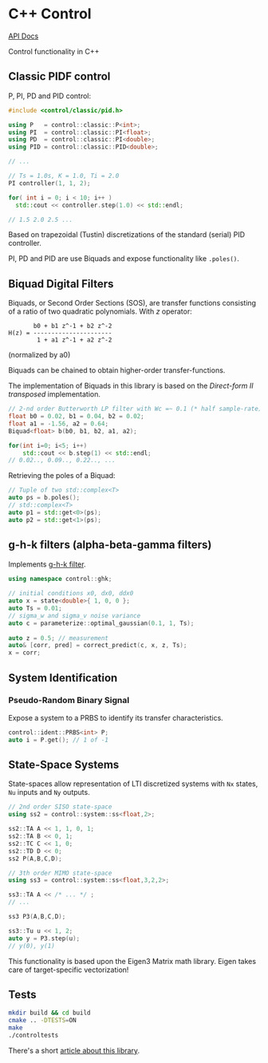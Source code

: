 C++ Control
===========

[API Docs](https://tomlankhorst.github.io/control/)

Control functionality in C++

Classic PIDF control
-------

P, PI, PD and PID control:

```cpp
#include <control/classic/pid.h>

using P   = control::classic::P<int>;
using PI  = control::classic::PI<float>;
using PD  = control::classic::PI<double>;
using PID = control::classic::PID<double>;

// ...

// Ts = 1.0s, K = 1.0, Ti = 2.0
PI controller(1, 1, 2);

for( int i = 0; i < 10; i++ )
  std::cout << controller.step(1.0) << std::endl;

// 1.5 2.0 2.5 ...

```

Based on trapezoidal (Tustin) discretizations of the standard (serial) PID controller.

PI, PD and PID are use Biquads and expose functionality like `.poles()`. 

Biquad Digital Filters
-----

Biquads, or Second Order Sections (SOS), are transfer functions consisting of a ratio of two quadratic polynomials.
With _z_ operator:

```
       b0 + b1 z^-1 + b2 z^-2
H(z) = ----------------------
        1 + a1 z^-1 + a2 z^-2
``` 
(normalized by a0)

Biquads can be chained to obtain higher-order transfer-functions. 

The implementation of Biquads in this library is based on the _Direct-form II transposed_ implementation. 

```cpp
// 2-nd order Butterworth LP filter with Wc =~ 0.1 (* half sample-rate)
float b0 = 0.02, b1 = 0.04, b2 = 0.02;
float a1 = -1.56, a2 = 0.64;
Biquad<float> b(b0, b1, b2, a1, a2);

for(int i=0; i<5; i++)
    std::cout << b.step(1) << std::endl;
// 0.02.., 0.09.., 0.22.., ...
```

Retrieving the poles of a Biquad:

```cpp
// Tuple of two std::complex<T>
auto ps = b.poles();
// std::complex<T>
auto p1 = std::get<0>(ps);
auto p2 = std::get<1>(ps);
```

g-h-k filters (alpha-beta-gamma filters)
-----
Implements [g-h-k filter](https://en.wikipedia.org/wiki/Alpha_beta_filter).

```cpp
using namespace control::ghk;
                         
// initial conditions x0, dx0, ddx0
auto x = state<double>{ 1, 0, 0 };
auto Ts = 0.01; 
// sigma_w and sigma_v noise variance
auto c = parameterize::optimal_gaussian(0.1, 1, Ts);
                                            
auto z = 0.5; // measurement
auto& [corr, pred] = correct_predict(c, x, z, Ts);
x = corr;                                         
```

System Identification
-----

### Pseudo-Random Binary Signal

Expose a system to a PRBS to identify its transfer characteristics.

```cpp
control::ident::PRBS<int> P;
auto i = P.get(); // 1 of -1
```

State-Space Systems
-----

State-spaces allow representation of LTI discretized systems with `Nx` states, `Nu` inputs and `Ny` outputs. 

```cpp
// 2nd order SISO state-space
using ss2 = control::system::ss<float,2>;

ss2::TA A << 1, 1, 0, 1;
ss2::TA B << 0, 1;
ss2::TC C << 1, 0;
ss2::TD D << 0;
ss2 P(A,B,C,D);

// 3th order MIMO state-space
using ss3 = control::system::ss<float,3,2,2>;

ss3::TA A << /* ... */ ;
// ...

ss3 P3(A,B,C,D);

ss3::Tu u << 1, 2;
auto y = P3.step(u);
// y(0), y(1)
```

This functionality is based upon the Eigen3 Matrix math library. 
Eigen takes care of target-specific vectorization!

Tests
-----

```bash
mkdir build && cd build
cmake .. -DTESTS=ON
make
./controltests
```

There's a short [article about this library](https://tomlankhorst.nl/filtering-and-control-library/). 
